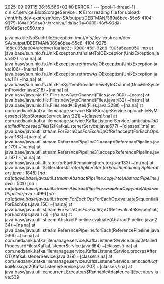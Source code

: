 2025-09-09T15:36:56.566+02:00 ERROR 1 --- [pool-1-thread-1] c.n.k.f.service.BlobStorageService       : ❌ Error reading file for upload: /mnt/nfs/dev-exstream/dev-SA/output/DEBTMAN/369a6bee-55c6-4104-9275-168e035dae04/archive/1da1ac3e-0900-46ff-92d9-f906a5eac050.tmp

java.nio.file.NoSuchFileException: /mnt/nfs/dev-exstream/dev-SA/output/DEBTMAN/369a6bee-55c6-4104-9275-168e035dae04/archive/1da1ac3e-0900-46ff-92d9-f906a5eac050.tmp
	at java.base/sun.nio.fs.UnixException.translateToIOException(UnixException.java:92) ~[na:na]
	at java.base/sun.nio.fs.UnixException.rethrowAsIOException(UnixException.java:106) ~[na:na]
	at java.base/sun.nio.fs.UnixException.rethrowAsIOException(UnixException.java:111) ~[na:na]
	at java.base/sun.nio.fs.UnixFileSystemProvider.newByteChannel(UnixFileSystemProvider.java:218) ~[na:na]
	at java.base/java.nio.file.Files.newByteChannel(Files.java:380) ~[na:na]
	at java.base/java.nio.file.Files.newByteChannel(Files.java:432) ~[na:na]
	at java.base/java.nio.file.Files.readAllBytes(Files.java:3288) ~[na:na]
	at com.nedbank.kafka.filemanage.service.BlobStorageService.uploadFileByMessage(BlobStorageService.java:221) ~[classes!/:na]
	at com.nedbank.kafka.filemanage.service.KafkaListenerService.lambda$buildDetailedProcessedFiles$12(KafkaListenerService.java:677) ~[classes!/:na]
	at java.base/java.util.stream.ForEachOps$ForEachOp$OfRef.accept(ForEachOps.java:183) ~[na:na]
	at java.base/java.util.stream.ReferencePipeline$2$1.accept(ReferencePipeline.java:179) ~[na:na]
	at java.base/java.util.stream.ReferencePipeline$3$1.accept(ReferencePipeline.java:197) ~[na:na]
	at java.base/java.util.Iterator.forEachRemaining(Iterator.java:133) ~[na:na]
	at java.base/java.util.Spliterators$IteratorSpliterator.forEachRemaining(Spliterators.java:1845) ~[na:na]
	at java.base/java.util.stream.AbstractPipeline.copyInto(AbstractPipeline.java:509) ~[na:na]
	at java.base/java.util.stream.AbstractPipeline.wrapAndCopyInto(AbstractPipeline.java:499) ~[na:na]
	at java.base/java.util.stream.ForEachOps$ForEachOp.evaluateSequential(ForEachOps.java:150) ~[na:na]
	at java.base/java.util.stream.ForEachOps$ForEachOp$OfRef.evaluateSequential(ForEachOps.java:173) ~[na:na]
	at java.base/java.util.stream.AbstractPipeline.evaluate(AbstractPipeline.java:234) ~[na:na]
	at java.base/java.util.stream.ReferencePipeline.forEach(ReferencePipeline.java:596) ~[na:na]
	at com.nedbank.kafka.filemanage.service.KafkaListenerService.buildDetailedProcessedFiles(KafkaListenerService.java:664) ~[classes!/:na]
	at com.nedbank.kafka.filemanage.service.KafkaListenerService.processAfterOT(KafkaListenerService.java:339) ~[classes!/:na]
	at com.nedbank.kafka.filemanage.service.KafkaListenerService.lambda$onKafkaMessage$2(KafkaListenerService.java:207) ~[classes!/:na]
	at java.base/java.util.concurrent.Executors$RunnableAdapter.call(Executors.java:539
